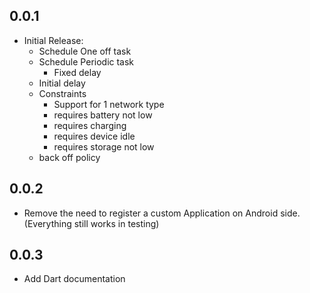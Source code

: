 ## 0.0.1

* Initial Release:
  * Schedule One off task
  * Schedule Periodic task
    * Fixed delay
  * Initial delay
  * Constraints
    * Support for 1 network type
    * requires battery not low
    * requires charging
    * requires device idle
    * requires storage not low
  * back off policy

## 0.0.2

* Remove the need to register a custom Application on Android side. (Everything still works in testing)

## 0.0.3

* Add Dart documentation
